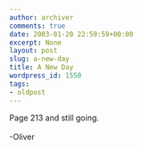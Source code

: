 ```yaml
---
author: archiver
comments: true
date: 2003-01-20 22:59:59+00:00
excerpt: None
layout: post
slug: a-new-day
title: A New Day
wordpress_id: 1550
tags:
- oldpost
---
```


Page 213 and still going.<br /><br />-Oliver